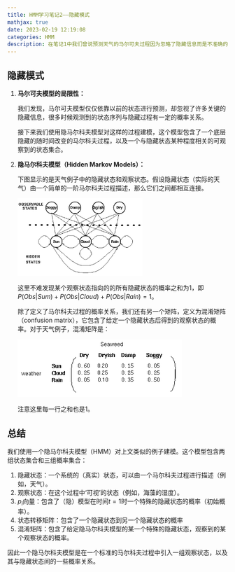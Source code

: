 ```yaml
---
title: HMM学习笔记2——隐藏模式
mathjax: true
date: 2023-02-19 12:19:08
categories: HMM
description: 在笔记1中我们曾说预测天气的马尔可夫过程因为忽略了隐藏信息而是不准确的，现在我们将加入对隐藏信息的考虑。
---
```


## 隐藏模式

1. **马尔可夫模型的局限性：**

    我们发现，马尔可夫模型仅仅依靠以前的状态进行预测，却忽视了许多关键的隐藏信息，很多时候观测到的状态序列与隐藏过程有一定的概率关系。

    接下来我们使用隐马尔科夫模型对这样的过程建模，这个模型包含了一个底层隐藏的随时间改变的马尔科夫过程，以及一个与隐藏状态某种程度相关的可观察到的状态集合。

2. **隐马尔科夫模型（Hidden Markov Models）：**

    下图显示的是天气例子中的隐藏状态和观察状态。假设隐藏状态（实际的天气）由一个简单的一阶马尔科夫过程描述，那么它们之间都相互连接。

    <img src="HMM学习笔记2——隐藏模式/hidden-weather-example.gif" alt="hidden-weather-example" style="zoom:67%;" />

    这里不难发现某个观察状态指向的的所有隐藏状态的概率之和为$1$，即$P(Obs|Sum)+P(Obs|Cloud)+P(Obs|Rain)=1$。

    除了定义了马尔科夫过程的概率关系，我们还有另一个矩阵，定义为混淆矩阵（confusion matrix），它包含了给定一个隐藏状态后得到的观察状态的概率。对于天气例子，混淆矩阵是：

    ![weather-b-matrix](HMM学习笔记2——隐藏模式/weather-b-matrix.gif)

    注意这里每一行之和也是$1$。

## 总结

我们使用一个隐马尔科夫模型（HMM）对上文类似的例子建模。这个模型包含两组状态集合和三组概率集合：

1. 隐藏状态：一个系统的（真实）状态，可以由一个马尔科夫过程进行描述（例如，天气）。
2. 观察状态：在这个过程中‘可视’的状态（例如，海藻的湿度）。
3. $p_i$向量：包含了（隐）模型在时间$t=1$时一个特殊的隐藏状态的概率（初始概率）。
4. 状态转移矩阵：包含了一个隐藏状态到另一个隐藏状态的概率
5. 混淆矩阵：包含了给定隐马尔科夫模型的某一个特殊的隐藏状态，观察到的某个观察状态的概率。

因此一个隐马尔科夫模型是在一个标准的马尔科夫过程中引入一组观察状态，以及其与隐藏状态间的一些概率关系。
